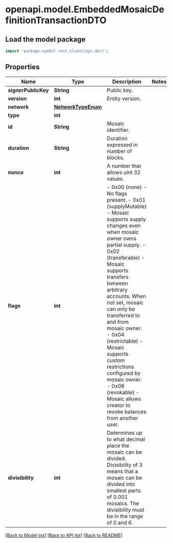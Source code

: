 # openapi.model.EmbeddedMosaicDefinitionTransactionDTO

## Load the model package
```dart
import 'package:symbol_rest_client/api.dart';
```

## Properties
Name | Type | Description | Notes
------------ | ------------- | ------------- | -------------
**signerPublicKey** | **String** | Public key. | 
**version** | **int** | Entity version. | 
**network** | [**NetworkTypeEnum**](NetworkTypeEnum.md) |  | 
**type** | **int** |  | 
**id** | **String** | Mosaic identifier. | 
**duration** | **String** | Duration expressed in number of blocks. | 
**nonce** | **int** | A number that allows uint 32 values. | 
**flags** | **int** | - 0x00 (none) - No flags present. - 0x01 (supplyMutable) - Mosaic supports supply changes even when mosaic owner owns partial supply. - 0x02 (transferable) - Mosaic supports transfers between arbitrary accounts. When not set, mosaic can only be transferred to and from mosaic owner. - 0x04 (restrictable) - Mosaic supports custom restrictions configured by mosaic owner. - 0x08 (revokable) - Mosaic allows creator to revoke balances from another user.  | 
**divisibility** | **int** | Determines up to what decimal place the mosaic can be divided. Divisibility of 3 means that a mosaic can be divided into smallest parts of 0.001 mosaics. The divisibility must be in the range of 0 and 6.  | 

[[Back to Model list]](../README.md#documentation-for-models) [[Back to API list]](../README.md#documentation-for-api-endpoints) [[Back to README]](../README.md)


